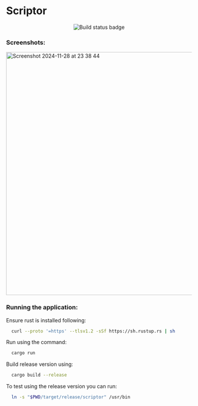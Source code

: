 # Scriptor

<p align="center">
    <img src="https://github.com/Stuflo19/scriptor/actions/workflows/ci.yml/badge.svg" alt="Build status badge"/>
</p>

### Screenshots:
<img width="660" alt="Screenshot 2024-11-28 at 23 38 44" src="https://github.com/user-attachments/assets/9af5361c-b49a-42ae-ae62-bab3f2e23606">

### Running the application:

Ensure rust is installed following:

```Bash
  curl --proto '=https' --tlsv1.2 -sSf https://sh.rustup.rs | sh
```

Run using the command:

```Bash
  cargo run
```

Build release version using:

```Bash
  cargo build --release
```

To test using the release version you can run:

```Bash
  ln -s "$PWD/target/release/scriptor" /usr/bin
```

